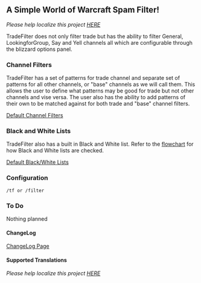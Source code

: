 ## A Simple World of Warcraft Spam Filter!
_Please help localize this project [HERE](http://www.wowace.com/projects/trade-filter/localization/)_

TradeFilter does not only filter trade but has the ability to filter General, LookingforGroup, Say and Yell channels all which are configurable through the blizzard options panel.

### Channel Filters
TradeFilter has a set of patterns for trade channel and separate set of patterns for all other channels, or "base" channels as we will call them. This allows the user to define what patterns may be good for trade but not other channels and vise versa. The user also has the ability to add patterns of their own to be matched against for both trade and "base" channel filters.

[Default Channel Filters](http://www.wowace.com/projects/trade-filter/pages/default-filters)

### Black and White Lists
TradeFilter also has a built in Black and White list. Refer to the [flowchart](http://www.wowace.com/projects/trade-filter/pages/flow) for how Black and White lists are checked.

[Default Black/White Lists](http://www.wowace.com/projects/trade-filter/pages/default-lists)

### Configuration
```
/tf or /filter
```

### To Do
Nothing planned

#### ChangeLog
[ChangeLog Page](https://github.com/Evonder/TradeFilter/commits/master)

#### Supported Translations
_Please help localize this project [HERE](http://www.wowace.com/projects/trade-filter/localization/)_
